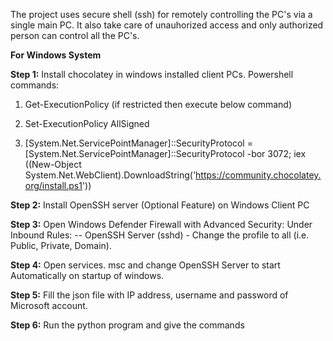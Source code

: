 The project uses secure shell (ssh) for remotely controlling the PC's via a single main PC.
It also take care of unauhorized access and only authorized person can control all the PC's. 

**For Windows System**

**Step 1:** Install chocolatey in windows installed client PCs. 
Powershell commands:
1) Get-ExecutionPolicy (if restricted then execute below command) 

2) Set-ExecutionPolicy AllSigned

3) [System.Net.ServicePointManager]::SecurityProtocol = [System.Net.ServicePointManager]::SecurityProtocol -bor 3072; iex ((New-Object System.Net.WebClient).DownloadString('https://community.chocolatey.org/install.ps1'))

**Step 2:** Install OpenSSH server (Optional Feature) on Windows Client PC

**Step 3:** Open Windows Defender Firewall with Advanced Security:
Under Inbound Rules:
-- OpenSSH Server (sshd) - Change the profile to all (i.e. Public, Private, Domain). 

**Step 4:** Open services. msc and change OpenSSH Server to start Automatically on startup of windows. 

**Step 5:** Fill the json file with IP address, username and password of Microsoft account. 

**Step 6:** Run the python program and give the commands
